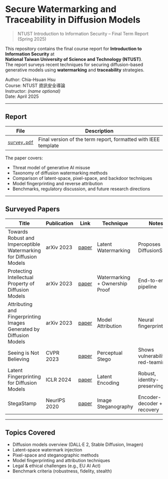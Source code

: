 # Secure Watermarking and Traceability in Diffusion Models
> NTUST Introduction to Information Security – Final Term Report (Spring 2025)

This repository contains the final course report for **Introduction to Information Security** at  
**National Taiwan University of Science and Technology (NTUST)**.  
The report surveys recent techniques for securing diffusion-based generative models using **watermarking** and **traceability** strategies.

Author: Chia-Hsuan Hsu  
Course: NTUST 資訊安全導論  
Instructor: *(name optional)*  
Date: April 2025  

---

## Report

| File | Description |
|------|-------------|
| [`survey.pdf`](./survey.pdf) | Final version of the term report, formatted with IEEE template |

The paper covers:
- Threat model of generative AI misuse
- Taxonomy of diffusion watermarking methods
- Comparison of latent-space, pixel-space, and backdoor techniques
- Model fingerprinting and reverse attribution
- Benchmarks, regulatory discussion, and future research directions

---

## Surveyed Papers

| Title | Publication | Link | Technique | Notes |
|-------|-------------|------|-----------|-------|
| Towards Robust and Imperceptible Watermarking for Diffusion Models | arXiv 2023 | [paper](https://arxiv.org/abs/2306.05153) | Latent Watermarking | Proposes DiffusionShield |
| Protecting Intellectual Property of Diffusion Models | arXiv 2023 | [paper](https://arxiv.org/abs/2301.11609) | Watermarking + Ownership Proof | End-to-end pipeline |
| Attributing and Fingerprinting Images Generated by Diffusion Models | arXiv 2023 | [paper](https://arxiv.org/abs/2305.20025) | Model Attribution | Neural fingerprinting |
| Seeing is Not Believing | CVPR 2023 | [paper](https://arxiv.org/abs/2303.11374) | Perceptual Stego | Shows vulnerability to red-teaming |
| Latent Fingerprinting for Diffusion Models | ICLR 2024 | [paper](https://openreview.net/forum?id=...) | Latent Encoding | Robust, identity-preserving |
| StegaStamp | NeurIPS 2020 | [paper](https://arxiv.org/abs/2003.05523) | Image Steganography | Encoder-decoder + QR recovery |

---

## Topics Covered

- Diffusion models overview (DALL·E 2, Stable Diffusion, Imagen)
- Latent-space watermark injection
- Pixel-space and steganographic methods
- Model fingerprinting and attribution techniques
- Legal & ethical challenges (e.g., EU AI Act)
- Benchmark criteria (robustness, fidelity, stealth)
